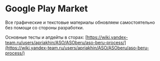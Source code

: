# Google Play Market

Все графические и текстовые материалы обновляем самостоятельно без помощи со стороны разработки.

Основные тесты и апдейты в сторах: [https://wiki.yandex-team.ru/users/apriakhin/ASO/ASOberu/aso-beru-process/](https://wiki.yandex-team.ru/users/apriakhin/ASO/ASOberu/aso-beru-process/)
